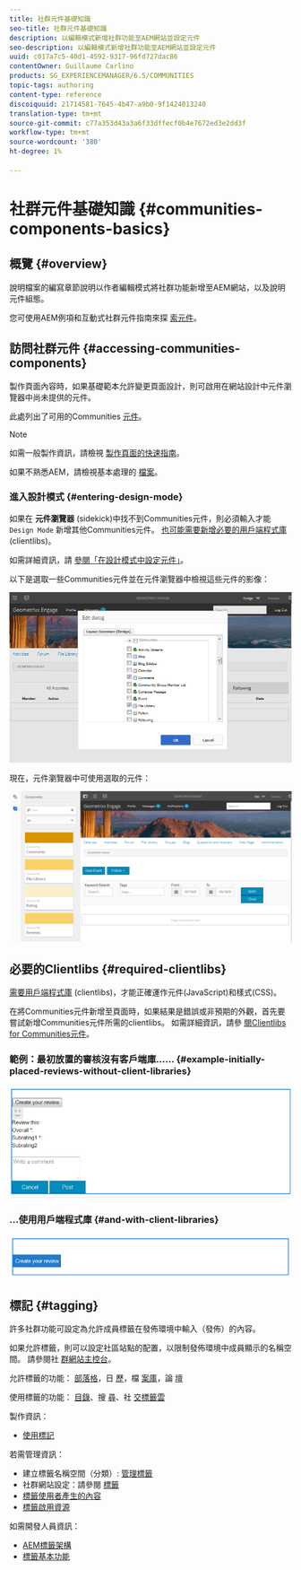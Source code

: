 ```yaml
---
title: 社群元件基礎知識
seo-title: 社群元件基礎知識
description: 以編輯模式新增社群功能至AEM網站並設定元件
seo-description: 以編輯模式新增社群功能至AEM網站並設定元件
uuid: c017a7c5-40d1-4592-9317-96fd727dac86
contentOwner: Guillaume Carlino
products: SG_EXPERIENCEMANAGER/6.5/COMMUNITIES
topic-tags: authoring
content-type: reference
discoiquuid: 21714581-7645-4b47-a9b0-9f1424013240
translation-type: tm+mt
source-git-commit: c77a353d43a3a6f33dffecf0b4e7672ed3e2dd3f
workflow-type: tm+mt
source-wordcount: '380'
ht-degree: 1%

---
```



# 社群元件基礎知識 {#communities-components-basics}

## 概覽 {#overview}

說明檔案的編寫章節說明以作者編輯模式將社群功能新增至AEM網站，以及說明元件組態。

您可使用AEM例項和互動式社群元件指南來探 [索元件](components-guide.md)。

## 訪問社群元件 {#accessing-communities-components}

製作頁面內容時，如果基礎範本允許變更頁面設計，則可啟用在網站設計中元件瀏覽器中尚未提供的元件。

此處列出了可用的Communities [元件](author-communities.md#available-communities-components)。

>[!NOTE]
>
>如需一般製作資訊，請檢視 [製作頁面的快速指南](../../help/sites-authoring/qg-page-authoring.md)。
>
>如果不熟悉AEM，請檢視基本處理的 [檔案](../../help/sites-authoring/basic-handling.md)。


### 進入設計模式 {#entering-design-mode}

如果在 **元件瀏覽器** (sidekick)中找不到Communities元件，則必須輸入才能 `Design Mode` 新增其他Communities元件。 [也可能需要新增必要的用戶端程式庫](#required-clientlibs) (clientlibs)。

如需詳細資訊，請 [參閱「在設計模式中設定元件」](../../help/sites-authoring/default-components-designmode.md)。

以下是選取一些Communities元件並在元件瀏覽器中檢視這些元件的影像：

![元件設計](assets/component-design.png)

現在，元件瀏覽器中可使用選取的元件：

![component-design1](assets/component-design1.png)

## 必要的Clientlibs {#required-clientlibs}

[需要用戶端程式庫](../../help/sites-developing/clientlibs.md) (clientlibs)，才能正確運作元件(JavaScript)和樣式(CSS)。

在將Communities元件新增至頁面時，如果結果是錯誤或非預期的外觀，首先要嘗試新增Communities元件所需的clientlibs。 如需詳細資訊，請參 [閱Clientlibs for Communities元件](clientlibs.md)。

### 範例：最初放置的審核沒有客戶端庫…… {#example-initially-placed-reviews-without-client-libraries}

![clientlibs1](assets/clientlibs1.png)

### ...使用用戶端程式庫 {#and-with-client-libraries}

![clientlibs2](assets/clientlibs2.png)

## 標記 {#tagging}

許多社群功能可設定為允許成員標籤在發佈環境中輸入（發佈）的內容。

如果允許標籤，則可以設定社區站點的配置，以限制發佈環境中成員顯示的名稱空間。 請參閱社 [群網站主控台](sites-console.md#tagging)。

允許標籤的功能： [部落格](blog-feature.md)，日 [歷](calendar.md)，檔 [案庫](file-library.md)，論 [壇](forum.md)

使用標籤的功能： [目錄](catalog.md)、搜 [尋](search.md)、社 [交標籤雲](tagcloud.md)

製作資訊：

* [使用標記](../../help/sites-authoring/tags.md)

若需管理資訊：

* 建立標籤名稱空間（分類）: [管理標籤](../../help/sites-administering/tags.md)
* 社群網站設定：請參閱 [標籤](sites-console.md#tagging)
* [標籤使用者產生的內容](../../help/sites-authoring/tags.md)
* [標籤啟用資源](tag-resources.md)

如需開發人員資訊：

* [AEM標籤架構](../../help/sites-developing/framework.md)
* [標籤基本功能](tag.md)

